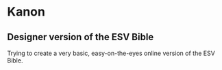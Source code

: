 # Kanon

## Designer version of the ESV Bible

Trying to create a very basic, easy-on-the-eyes online version of the ESV Bible.
